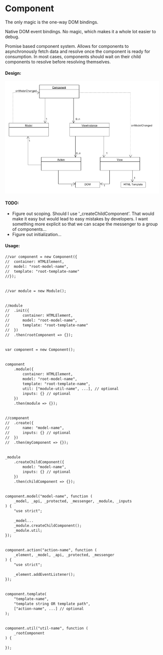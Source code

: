 # Component

The only magic is the one-way DOM bindings.

Native DOM event bindings.  No magic, which makes it a whole lot easier to debug.

Promise based component system.  Allows for components to asynchronously fetch data and resolve once the component is ready for consumption.  In most cases, components should wait on their child components to resolve before resolving themselves.


#### Design: 
![Component Diagram](component-diagram.png "Component Diagram")


#### TODO:
* Figure out scoping.  Should I use '_createChildComponent'.  That would make it easy but would lead to easy mistakes by developers.  I want something more explicit so that we can scape the messenger to a group of components...
* Figure out initialization...


#### Usage:
```
//var component = new Component({
//	container: HTMLElement,
//	model: "root-model-name",
//	template: "root-template-name"
//});


//var module = new Module();


//module
//	.init({
//		container: HTMLElement,
//		model: "root-model-name",
//		template: "root-template-name"
//	})
//	.then(rootComponent => {});


var component = new Component();


component
	.module({
		container: HTMLElement,
		model: "root-model-name",
		template: "root-template-name",
		util: ["module-util-name", ...], // optional
		inputs: {} // optional
	})
	.then(module => {});


//component
//	.create({
//		name: "model-name",
//		inputs: {} // optional
//	})
//	.then(myComponent => {});


_module
	.createChildComponent({
		model: "model-name",
		inputs: {} // optional
	})
	.then(childComponent => {});


component.model("model-name", function (
	_model, _api, _protected, _messenger, _module, _inputs
) {
	"use strict";

	_model...
	_module.createChildComponent();
	_module.util;
});


component.action("action-name", function (
	_element, _model, _api, _protected, _messenger
) {
	"use strict";

	_element.addEventListener();	
});


component.template(
	"template-name",
	"template string OR template path",
	["action-name", ...] // optional
);


component.util("util-name", function (
	_rootComponent
) {
	
});

```
